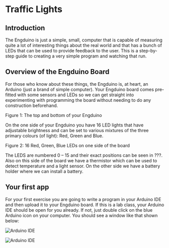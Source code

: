 # Traffic Lights

## Introduction
The Engduino is just a simple, small, computer that is capable of measuring quite a lot of interesting things about the real world and that has a bunch of LEDs that can be used to provide feedback to the user. This is a step-by-step guide to creating a very simple program and watching that run. 


## Overview of the Engduino Board
For those who know about these things, the Engduino is, at heart, an Arduino (just a brand of simple computer). Your Engduino board comes pre-fitted with some sensors and LEDs so we can get straight into experimenting with programming the board without needing to do any construction beforehand.



Figure 1: The top and bottom of your Engduino
 

On the one side of your Engduino you have 16 LED lights that have adjustable brightness and can be set to various mixtures of the three primary colours (of light): Red, Green and Blue.
 

Figure 2:  16 Red, Green, Blue LEDs on one side of the board


The LEDS are numbered 0 – 15 and their exact positions can be seen in ???. Also on this side of the board we have a thermistor which can be used to detect temperature and a light sensor. On the other side we have a battery holder where we can install a battery. 

## Your first app
For your first exercise you are going to write a program in your Arduino IDE and then upload it to your Engduino board. If this is a lab class, your Arduino IDE should be open for you already. If not, just double click on the blue Arduino icon on your computer. You should see a window like that shown below:

![Arduino IDE](https://www.gitbook.com/book/raeharbird/engduinochallenges/master/steinemandhughes.gif)

![Arduino IDE](https://www.gitbook.com/book/raeharbird/engduinochallenges/images/ide.png)

